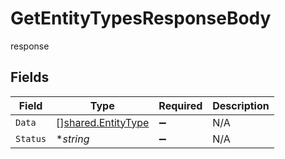 # GetEntityTypesResponseBody

response


## Fields

| Field                                                    | Type                                                     | Required                                                 | Description                                              |
| -------------------------------------------------------- | -------------------------------------------------------- | -------------------------------------------------------- | -------------------------------------------------------- |
| `Data`                                                   | [][shared.EntityType](../../models/shared/entitytype.md) | :heavy_minus_sign:                                       | N/A                                                      |
| `Status`                                                 | **string*                                                | :heavy_minus_sign:                                       | N/A                                                      |